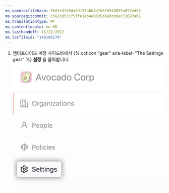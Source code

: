 ```yaml
---
ms.openlocfilehash: 55d1e3fd84a0d13fabb3d1b8f6543055a897ed83
ms.sourcegitcommit: c562c85cc75ffe1eb4e9595d8adc09ec71697ab1
ms.translationtype: MT
ms.contentlocale: ko-KR
ms.lasthandoff: 11/22/2022
ms.locfileid: "148180170"
---
```

1. 엔터프라이즈 계정 사이드바에서 {% octicon "gear" aria-label="The Settings gear" %} **설정** 을 클릭합니다.
  ![엔터프라이즈 계정 사이드바의 설정 탭](/assets/images/help/business-accounts/enterprise-account-settings-tab.png)
  